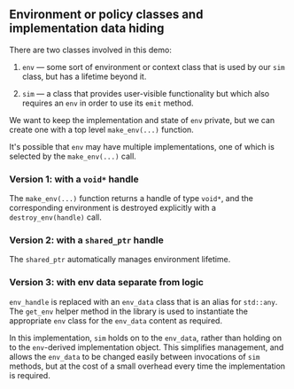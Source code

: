 ## Environment or policy classes and implementation data hiding

There are two classes involved in this demo:

1.  `env` — some sort of environment or context class that is used by our `sim`
    class, but has a lifetime beyond it.

2.  `sim` — a class that provides user-visible functionality but which also
    requires an `env` in order to use its `emit` method.

We want to keep the implementation and state of `env` private, but we can
create one with a top level `make_env(...)` function.

It's possible that `env` may have multiple implementations, one of which is
selected by the `make_env(...)` call.


### Version 1: with a `void*` handle

The `make_env(...)` function returns a handle of type `void*`, and the
corresponding environment is destroyed explicitly with a `destroy_env(handle)`
call.

### Version 2: with a `shared_ptr` handle

The `shared_ptr` automatically manages environment lifetime.

### Version 3: with env data separate from logic

`env_handle` is replaced with an `env_data` class that is an alias for
`std::any`. The `get_env` helper method in the library is used to instantiate
the appropriate `env` class for the `env_data` content as required.

In this implementation, `sim` holds on to the `env_data`, rather than holding
on to the `env`-derived implementation object. This simplifies management, and
allows the `env_data` to be changed easily between invocations of `sim`
methods, but at the cost of a small overhead every time the implementation is
required.

